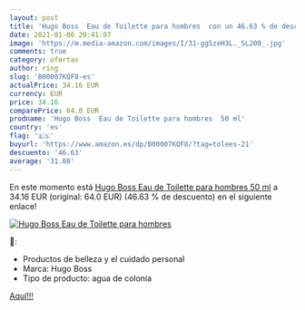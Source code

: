 ```yaml
---
layout: post
title: 'Hugo Boss  Eau de Toilette para hombres  con un 46.63 % de descuento'
date: 2021-01-06 20:41:07
image: 'https://m.media-amazon.com/images/I/31-ggSzeH3L._SL200_.jpg'
comments: true
category: ofertas
author: ring
slug: 'B00007KQF8-es'
actualPrice: 34.16 EUR
currency: EUR
price: 34.16
comparePrice: 64.0 EUR
prodname: 'Hugo Boss  Eau de Toilette para hombres  50 ml'
country: 'es'
flag: '🇪🇸'
buyurl: 'https://www.amazon.es/dp/B00007KQF8/?tag=tolees-21'
descuento: '46.63'
average: '31.08'
---
```


En este momento está [Hugo Boss  Eau de Toilette para hombres  50 ml](https://www.amazon.es/dp/B00007KQF8/?tag=tolees-21) a 34.16 EUR (original: 64.0 EUR) (46.63 %  de descuento) en el siguiente enlace!

[![Hugo Boss  Eau de Toilette para hombres ](https://m.media-amazon.com/images/I/31-ggSzeH3L._SL200_.jpg)](https://www.amazon.es/dp/B00007KQF8/?tag=tolees-21)

🔎:

- Productos de belleza y el cuidado personal
- Marca: Hugo Boss
- Tipo de producto: agua de colonia

[Aquí!!!](https://www.amazon.es/dp/B00007KQF8/?tag=tolees-21)
